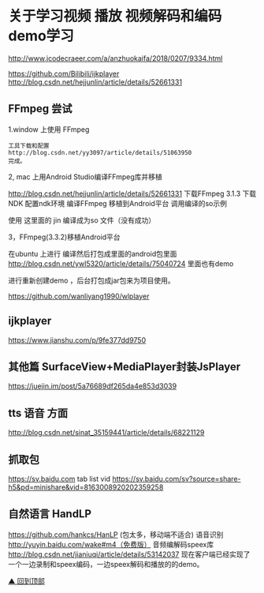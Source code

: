  
# 关于学习视频 播放 视频解码和编码 demo学习

 
 http://www.jcodecraeer.com/a/anzhuokaifa/2018/0207/9334.html

 


 https://github.com/Bilibili/ijkplayer
 http://blog.csdn.net/hejjunlin/article/details/52661331

 ## FFmpeg 尝试

 1.window 上使用 FFmpeg

    工具下载和配置
    http://blog.csdn.net/yy3097/article/details/51063950
    完成。

 2, mac 上用Android Studio编译FFmpeg库并移植

 http://blog.csdn.net/hejjunlin/article/details/52661331
 下载FFmpeg 3.1.3
 下载NDK
 配置ndk环境
 编译FFmpeg
 移植到Android平台
 调用编译的so示例

  使用 这里面的 jin 编译成为so 文件（没有成功）

3，FFmpeg(3.3.2)移植Android平台

在ubuntu 上进行 编译然后打包成里面的android包里面
http://blog.csdn.net/ywl5320/article/details/75040724
里面也有demo 

进行重新创建demo ，后台打包成jar包来为项目使用。

https://github.com/wanliyang1990/wlplayer

## ijkplayer

https://www.jianshu.com/p/9fe377dd9750



 ## 其他篇 SurfaceView+MediaPlayer封装JsPlayer
 https://juejin.im/post/5a76689df265da4e853d3039
 
 ## tts 语音 方面
 http://blog.csdn.net/sinat_35159441/article/details/68221129
 
 ## 抓取包
 https://sv.baidu.com
 tab
 list
 vid
 https://sv.baidu.com/sv?source=share-h5&pd=minishare&vid=8163008920202359258

## 自然语言 HandLP
https://github.com/hankcs/HanLP (包太多，移动端不适合)
语音识别
http://yuyin.baidu.com/wake#m4（免费版）
音频编解码speex库
http://blog.csdn.net/jianiuqi/article/details/53142037
 现在客户端已经实现了一个一边录制和speex编码，一边speex解码和播放的的demo。
 
 [▲ 回到顶部](#top)